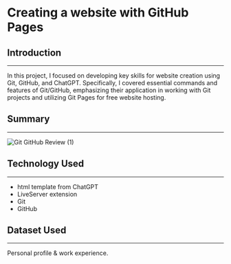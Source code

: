 # Creating a website with GitHub Pages

## Introduction
----------------
In this project, I focused on developing key skills for website creation using Git, GitHub, and ChatGPT. Specifically, I covered essential commands and features of Git/GitHub, emphasizing their application in working with Git projects and utilizing Git Pages for free website hosting.

## Summary
----------------

![Git   GitHub Review (1)](https://github.com/kimkukhwa/mywebsite/assets/64974464/0f51edb0-04df-4d6e-bee1-ecf8fdb01748)


## Technology Used
------------------
- html template from ChatGPT
- LiveServer extension
- Git
- GitHub
  

## Dataset Used
-----------------
Personal profile & work experience.


